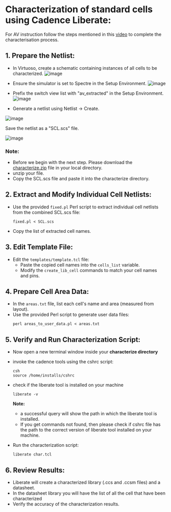 # Characterization of standard cells using Cadence Liberate:


For AV instruction follow the steps mentioned in this [video](https://youtu.be/vOu4RwzyXCE?feature=shared) to complete the characterisation process. 

## **1. Prepare the Netlist:**

- In Virtuoso, create a schematic containing instances of all cells to be characterized.
  ![image](https://github.com/VardhanSuroshi/SCL_Workshop_24/assets/132068498/7b243a7d-5fe4-4114-9f0f-405178e746bc)

- Ensure the simulator is set to Spectre in the Setup Environment.
       ![image](https://github.com/VardhanSuroshi/SCL_Workshop_24/assets/132068498/586e100f-4c24-4d51-a03c-59fc327a32fb)

- Prefix the switch view list with "av_extracted" in the Setup Environment.
  ![image](https://github.com/VardhanSuroshi/SCL_Workshop_24/assets/132068498/c9f92033-3dc4-4c14-9593-9f75be6112da)

- Generate a netlist using Netlist -> Create. 

![image](https://github.com/VardhanSuroshi/SCL_Workshop_24/assets/132068498/38168032-127e-4e8b-9bcd-7fba31a54290)


Save the netlist as a "SCL.scs" file.

![image](https://github.com/VardhanSuroshi/SCL_Workshop_24/assets/132068498/56c18754-7dbf-4956-82a8-625d6f6e7a97)


### Note:
- Before we begin with the next step. Please download the [characterize.zip](https://github.com/VardhanSuroshi/SCL-Design-Workshop-24/blob/main/characterization/characterize.zip) file in your local directory. 
- unzip your file.
- Copy the SCL.scs file and paste it into the characterize directory.
  

## **2. Extract and Modify Individual Cell Netlists:**

- Use the provided `fixed.pl` Perl script to extract individual cell netlists from the combined SCL.scs file:
  ```
  fixed.pl < SCL.scs
  ```
- Copy the list of extracted cell names.

## **3. Edit Template File:**

- Edit the `templates/template.tcl` file:
  - Paste the copied cell names into the `cells_list` variable.
  - Modify the `create_lib_cell` commands to match your cell names and pins.

## **4. Prepare Cell Area Data:**

- In the `areas.txt` file, list each cell's name and area (measured from layout).
- Use the provided Perl script to generate user data files:
  ```
  perl areas_to_user_data.pl < areas.txt
  ```

## **5. Verify and Run Characterization Script:**

- Now open a new terminal window inside your **characterize directory**
- invoke the cadence tools using the cshrc script:
    ```
    csh
    source /home/installs/cshrc
    ```
- check if the liberate tool is installed on your machine
  ```
  liberate -v
  ```
  **Note:**
  - a successful query will show the path in which the liberate tool is installed.
  - If you get commands not found, then please check if cshrc file has the path to the correct version of liberate tool installed on your machine.

- Run the characterization script:
  ```
  liberate char.tcl
  ```

## **6. Review Results:**

- Liberate will create a characterized library (.ccs and .ccsm files) and a datasheet.
- In the datasheet library you will have the list of all the cell that have been characterized
- Verify the accuracy of the characterization results.



